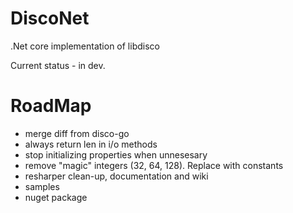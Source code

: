 # DiscoNet
.Net core implementation of libdisco

Current status - in dev.

# RoadMap

* merge diff from disco-go
* always return len in i/o methods
* stop initializing properties when unnesesary
* remove "magic" integers (32, 64, 128). Replace with constants
* resharper clean-up, documentation and wiki
* samples
* nuget package

